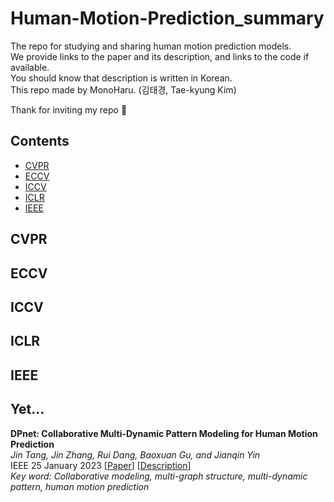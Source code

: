 # Human-Motion-Prediction_summary
The repo for studying and sharing human motion prediction models. \
We provide links to the paper and its description, and links to the code if available. \
You should know that description is written in Korean. \
This repo made by MonoHaru. (김태경, Tae-kyung Kim)

Thank for inviting my repo 🥰

## Contents
- [CVPR](#CVPR)
- [ECCV](#ECCV)
- [ICCV](#ICCV)
- [ICLR](#ICLR)
- [IEEE](#IEEE)

## CVPR

## ECCV

## ICCV

## ICLR

## IEEE

## Yet...
**DPnet: Collaborative Multi-Dynamic Pattern Modeling for Human Motion Prediction** \
*Jin Tang, Jin Zhang, Rui Dang, Baoxuan Gu, and Jianqin Yin* \
IEEE 25 January 2023 [[Paper](https://ieeexplore.ieee.org/document/10025861)] [[Description](https://honorable-noodle-1d0.notion.site/3D-Human-Motion-Prediction-A-Survey-f79c7652330441ed9281f8d3e72a598e?pvs=4)] \
*Key word: Collaborative modeling, multi-graph structure, multi-dynamic pattern, human motion prediction*